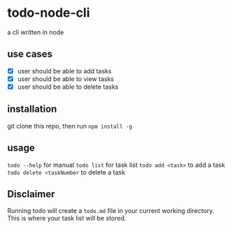 # todo-node-cli
a cli written in node

## use cases
- [x] user should be able to add tasks
- [x] user should be able to view tasks
- [x] user should be able to delete tasks

## installation
git clone this repo, then run `npm install -g`

## usage
`todo --help` for manual
`todo list` for task list
`todo add <task>` to add a task
`todo delete <taskNumber` to delete a task

## Disclaimer
Running todo will create a `todo.md` file in your current working directory. This is where your task list will be stored.








